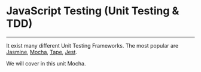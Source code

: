 # JavaScript Testing \(Unit Testing & TDD\)

---

It exist many different Unit Testing Frameworks. The most popular are [Jasmine](https://jasmine.github.io), [Mocha](https://mochajs.org/), [Tape](https://github.com/substack/tape), [Jest](https://facebook.github.io/jest/).

We will cover in this unit Mocha.





